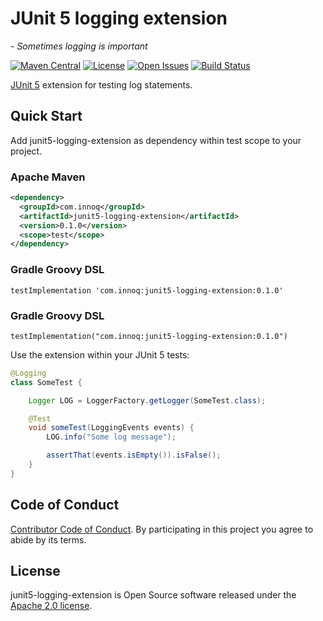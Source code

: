 # JUnit 5 logging extension
*- Sometimes logging is important*

[![Maven Central](https://maven-badges.herokuapp.com/maven-central/com.innoq/junit5-logging-extension/badge.svg)](https://maven-badges.herokuapp.com/maven-central/com.innoq/junit5-logging-extension)
[![License](https://img.shields.io/badge/License-Apache%202.0-blue.svg)](https://www.apache.org/licenses/LICENSE-2.0)
[![Open Issues](https://img.shields.io/github/issues/innoq/junit5-logging-extension.svg)](https://github.com/innoq/junit5-logging-extension/issues)
[![Build Status](https://github.com/innoq/junit5-logging-extension/actions/workflows/main.yml/badge.svg)](https://github.com/innoq/junit5-logging-extension/actions/workflows/main.yml)

[JUnit 5](https://junit.org/junit5/) extension for testing log statements.


## Quick Start

Add junit5-logging-extension as dependency within test scope to your project.

### Apache Maven

```xml
<dependency>
  <groupId>com.innoq</groupId>
  <artifactId>junit5-logging-extension</artifactId>
  <version>0.1.0</version>
  <scope>test</scope>
</dependency>
```

### Gradle Groovy DSL

```
testImplementation 'com.innoq:junit5-logging-extension:0.1.0'
```

### Gradle Groovy DSL

```
testImplementation("com.innoq:junit5-logging-extension:0.1.0")
```

Use the extension within your JUnit 5 tests:

```java
@Logging
class SomeTest {

    Logger LOG = LoggerFactory.getLogger(SomeTest.class);

    @Test
    void someTest(LoggingEvents events) {
        LOG.info("Some log message");

        assertThat(events.isEmpty()).isFalse();
    }
}
```


## Code of Conduct

[Contributor Code of Conduct](./CODE_OF_CONDUCT.md). By participating in this
project you agree to abide by its terms.


## License

junit5-logging-extension is Open Source software released under the
[Apache 2.0 license](http://www.apache.org/licenses/LICENSE-2.0.html).
